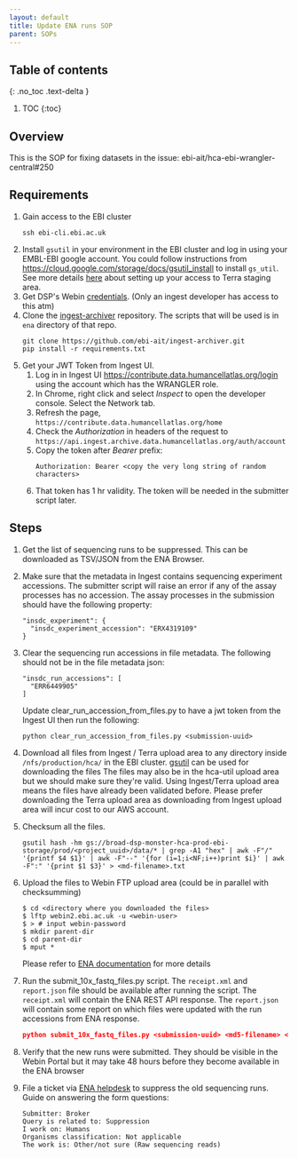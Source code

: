 ```yaml
---
layout: default
title: Update ENA runs SOP
parent: SOPs
---
```

## Table of contents

{: .no_toc .text-delta }

1. TOC {:toc}
## Overview
This is the SOP for fixing datasets in the issue: ebi-ait/hca-ebi-wrangler-central#250

## Requirements
1. Gain access to the EBI cluster
   ```
   ssh ebi-cli.ebi.ac.uk
   ```
2. Install `gsutil` in your environment in the EBI cluster and log in using your EMBL-EBI google account.
   You could follow instructions from https://cloud.google.com/storage/docs/gsutil_install to install `gs_util`. 
   See more details [here](https://ebi-ait.github.io/hca-ebi-dev-team/admin_setup/Setting-up-access-to-Terra-staging-area.html#using-your-google-account) about setting up your access to Terra staging area.
3. Get DSP's Webin [credentials](https://console.aws.amazon.com/secretsmanager/home?region=us-east-1#!/secret?name=ingest%2Fwebin-creds). (Only an ingest developer has access to this atm)
4. Clone the [ingest-archiver](https://github.com/ebi-ait/ingest-archiver) repository. The scripts that will be used is in `ena` directory of that repo.
   ```
   git clone https://github.com/ebi-ait/ingest-archiver.git
   pip install -r requirements.txt
   ```
5. Get your JWT Token from Ingest UI.
   1. Log in in Ingest UI https://contribute.data.humancellatlas.org/login using the account which has the WRANGLER role.
   1. In Chrome, right click and select _Inspect_ to open the developer console. Select the Network tab.
   1. Refresh the page, `https://contribute.data.humancellatlas.org/home`
   1. Check the _Authorization_ in headers of the request to `https://api.ingest.archive.data.humancellatlas.org/auth/account`
   1. Copy the token after _Bearer_ prefix: 
      ```
      Authorization: Bearer <copy the very long string of random characters>
      ```
   1. That token has 1 hr validity. The token will be needed in the submitter script later.
## Steps

1. Get the list of sequencing runs to be suppressed. This can be downloaded as TSV/JSON from the ENA Browser. 
   
2. Make sure
   that the metadata in Ingest contains sequencing experiment accessions. The submitter script will raise an error if
   any of the assay processes has no accession. The assay processes in the submission should have the following
   property:

    ```
    "insdc_experiment": {
      "insdc_experiment_accession": "ERX4319109"
    }
    ```

2. Clear the sequencing run accessions in file metadata. The following should not be in the file metadata json:
    ```
    "insdc_run_accessions": [
      "ERR6449905"
    ]
    ```
   
   Update clear_run_accession_from_files.py to have a jwt token from the Ingest UI then run the following: 
    ```
    python clear_run_accession_from_files.py <submission-uuid>
    ```

4. Download all files from Ingest / Terra upload area to any directory inside `/nfs/production/hca/` in the EBI cluster.
   [gsutil](https://cloud.google.com/storage/docs/downloading-objects) can be used for downloading the files
   The files may also be in the hca-util upload area but we should make sure they're valid. Using Ingest/Terra upload area means the files have already been validated before.
   Please prefer downloading the Terra upload area as downloading from Ingest upload area will incur cost to our AWS account.

5. Checksum all the files.
    ``` 
    gsutil hash -hm gs://broad-dsp-monster-hca-prod-ebi-storage/prod/<project_uuid>/data/* | grep -A1 "hex" | awk -F"/" '{printf $4 $1}' | awk -F"--" '{for (i=1;i<NF;i++)print $i}' | awk -F":" '{print $1 $3}' > <md-filename>.txt
    ```
6. Upload the files to Webin FTP upload area (could be in parallel with checksumming)
   ```
   $ cd <directory where you downloaded the files>
   $ lftp webin2.ebi.ac.uk -u <webin-user>
   $ > # input webin-password
   $ mkdir parent-dir
   $ cd parent-dir
   $ mput *
   ```   
   Please refer to [ENA documentation](https://ena-docs.readthedocs.io/en/latest/update/metadata/programmatic-read.html) for more details
7. Run the submit_10x_fastq_files.py script. The `receipt.xml` and `report.json` file should be available after running the script.
   The `receipt.xml` will contain the ENA REST API response. The `report.json` will contain some report on which files were updated with the run accessions from ENA response.
   ```json
   python submit_10x_fastq_files.py <submission-uuid> <md5-filename> <jwt-token-from-ingest-ui> [--ftp_dir <parent-dir>]
   ```
8. Verify that the new runs were submitted. They should be visible in the Webin Portal but it may take 48 hours before they become available in the ENA browser

9. File a ticket via [ENA helpdesk](https://www.ebi.ac.uk/ena/browser/support) to suppress the old sequencing runs.
   Guide on answering the form questions:
   ```
   Submitter: Broker
   Query is related to: Suppression
   I work on: Humans
   Organisms classification: Not applicable
   The work is: Other/not sure (Raw sequencing reads)
   ```
